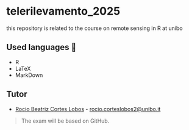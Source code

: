 # telerilevamento_2025
this repository is related to the course on remote sensing in R at unibo

## Used languages 📖
+ R
+ LaTeX
+ MarkDown

## Tutor
+ [Rocio Beatriz Cortes Lobos](https://www.unibo.it/sitoweb/rocio.corteslobos2) - rocio.corteslobos2@unibo.it

> The exam will be based on GitHub.
